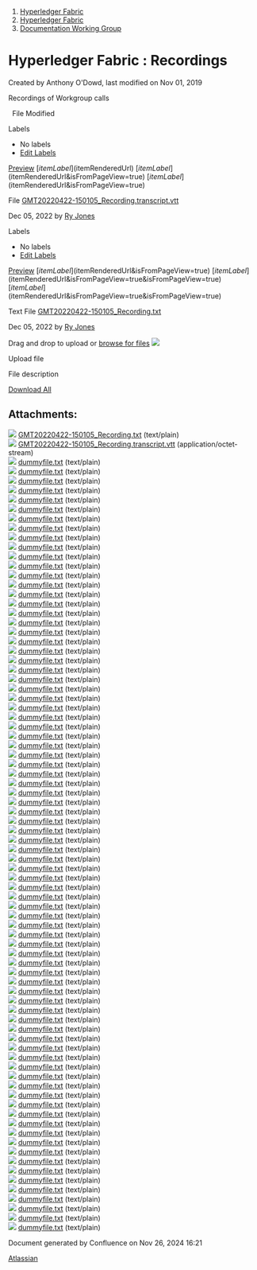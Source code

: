1. [Hyperledger Fabric](index.html)
2. [Hyperledger Fabric](Hyperledger-Fabric_22839309.html)
3. [Documentation Working Group](Documentation-Working-Group_22839782.html)

# Hyperledger Fabric : Recordings

Created by Anthony O'Dowd, last modified on Nov 01, 2019

Recordings of Workgroup calls

  File Modified

Labels

- No labels
- [Edit Labels](# "Edit Labels")

[Preview]() [$itemLabel]($itemRenderedUrl) [$itemLabel]($itemRenderedUrl&isFromPageView=true) [$itemLabel]($itemRenderedUrl&isFromPageView=true)

File [GMT20220422-150105\_Recording.transcript.vtt](attachments/22839745/22842887.vtt "Download")

Dec 05, 2022 by [Ry Jones](/wiki/people/557058:078cecfc-fb17-4d9a-8759-b5b74efa6850)

Labels

- No labels
- [Edit Labels](# "Edit Labels")

[Preview]() [$itemLabel]($itemRenderedUrl&isFromPageView=true) [$itemLabel]($itemRenderedUrl&isFromPageView=true&isFromPageView=true) [$itemLabel]($itemRenderedUrl&isFromPageView=true&isFromPageView=true)

Text File [GMT20220422-150105\_Recording.txt](attachments/22839745/22842888.txt "Download")

Dec 05, 2022 by [Ry Jones](/wiki/people/557058:078cecfc-fb17-4d9a-8759-b5b74efa6850)

Drag and drop to upload or [browse for files]() ![](images/icons/wait.gif)

Upload file

File description

[Download All](/wiki/download/all_attachments?pageId=22839745 "Download all the latest versions of attachments on this page as single zip file.")

## Attachments:

![](images/icons/bullet_blue.gif) [GMT20220422-150105\_Recording.txt](attachments/22839745/22842888.txt) (text/plain)  
![](images/icons/bullet_blue.gif) [GMT20220422-150105\_Recording.transcript.vtt](attachments/22839745/22842887.vtt) (application/octet-stream)  
![](images/icons/bullet_blue.gif) [dummyfile.txt](attachments/22839745/22841366.txt) (text/plain)  
![](images/icons/bullet_blue.gif) [dummyfile.txt](attachments/22839745/22841367.txt) (text/plain)  
![](images/icons/bullet_blue.gif) [dummyfile.txt](attachments/22839745/22841407.txt) (text/plain)  
![](images/icons/bullet_blue.gif) [dummyfile.txt](attachments/22839745/22841426.txt) (text/plain)  
![](images/icons/bullet_blue.gif) [dummyfile.txt](attachments/22839745/22841494.txt) (text/plain)  
![](images/icons/bullet_blue.gif) [dummyfile.txt](attachments/22839745/22841498.txt) (text/plain)  
![](images/icons/bullet_blue.gif) [dummyfile.txt](attachments/22839745/22841499.txt) (text/plain)  
![](images/icons/bullet_blue.gif) [dummyfile.txt](attachments/22839745/22841550.txt) (text/plain)  
![](images/icons/bullet_blue.gif) [dummyfile.txt](attachments/22839745/22841558.txt) (text/plain)  
![](images/icons/bullet_blue.gif) [dummyfile.txt](attachments/22839745/22841561.txt) (text/plain)  
![](images/icons/bullet_blue.gif) [dummyfile.txt](attachments/22839745/22841595.txt) (text/plain)  
![](images/icons/bullet_blue.gif) [dummyfile.txt](attachments/22839745/22841600.txt) (text/plain)  
![](images/icons/bullet_blue.gif) [dummyfile.txt](attachments/22839745/22841653.txt) (text/plain)  
![](images/icons/bullet_blue.gif) [dummyfile.txt](attachments/22839745/22841671.txt) (text/plain)  
![](images/icons/bullet_blue.gif) [dummyfile.txt](attachments/22839745/22841678.txt) (text/plain)  
![](images/icons/bullet_blue.gif) [dummyfile.txt](attachments/22839745/22841736.txt) (text/plain)  
![](images/icons/bullet_blue.gif) [dummyfile.txt](attachments/22839745/22841740.txt) (text/plain)  
![](images/icons/bullet_blue.gif) [dummyfile.txt](attachments/22839745/22841782.txt) (text/plain)  
![](images/icons/bullet_blue.gif) [dummyfile.txt](attachments/22839745/22841815.txt) (text/plain)  
![](images/icons/bullet_blue.gif) [dummyfile.txt](attachments/22839745/22841828.txt) (text/plain)  
![](images/icons/bullet_blue.gif) [dummyfile.txt](attachments/22839745/22841829.txt) (text/plain)  
![](images/icons/bullet_blue.gif) [dummyfile.txt](attachments/22839745/22841859.txt) (text/plain)  
![](images/icons/bullet_blue.gif) [dummyfile.txt](attachments/22839745/22841878.txt) (text/plain)  
![](images/icons/bullet_blue.gif) [dummyfile.txt](attachments/22839745/22841893.txt) (text/plain)  
![](images/icons/bullet_blue.gif) [dummyfile.txt](attachments/22839745/22841902.txt) (text/plain)  
![](images/icons/bullet_blue.gif) [dummyfile.txt](attachments/22839745/22841905.txt) (text/plain)  
![](images/icons/bullet_blue.gif) [dummyfile.txt](attachments/22839745/22841914.txt) (text/plain)  
![](images/icons/bullet_blue.gif) [dummyfile.txt](attachments/22839745/22839761.txt) (text/plain)  
![](images/icons/bullet_blue.gif) [dummyfile.txt](attachments/22839745/22841931.txt) (text/plain)  
![](images/icons/bullet_blue.gif) [dummyfile.txt](attachments/22839745/22841946.txt) (text/plain)  
![](images/icons/bullet_blue.gif) [dummyfile.txt](attachments/22839745/22841949.txt) (text/plain)  
![](images/icons/bullet_blue.gif) [dummyfile.txt](attachments/22839745/22841962.txt) (text/plain)  
![](images/icons/bullet_blue.gif) [dummyfile.txt](attachments/22839745/22842009.txt) (text/plain)  
![](images/icons/bullet_blue.gif) [dummyfile.txt](attachments/22839745/22842017.txt) (text/plain)  
![](images/icons/bullet_blue.gif) [dummyfile.txt](attachments/22839745/22842023.txt) (text/plain)  
![](images/icons/bullet_blue.gif) [dummyfile.txt](attachments/22839745/22842026.txt) (text/plain)  
![](images/icons/bullet_blue.gif) [dummyfile.txt](attachments/22839745/22842045.txt) (text/plain)  
![](images/icons/bullet_blue.gif) [dummyfile.txt](attachments/22839745/22842052.txt) (text/plain)  
![](images/icons/bullet_blue.gif) [dummyfile.txt](attachments/22839745/22842058.txt) (text/plain)  
![](images/icons/bullet_blue.gif) [dummyfile.txt](attachments/22839745/22842062.txt) (text/plain)  
![](images/icons/bullet_blue.gif) [dummyfile.txt](attachments/22839745/22842077.txt) (text/plain)  
![](images/icons/bullet_blue.gif) [dummyfile.txt](attachments/22839745/22842088.txt) (text/plain)  
![](images/icons/bullet_blue.gif) [dummyfile.txt](attachments/22839745/22842097.txt) (text/plain)  
![](images/icons/bullet_blue.gif) [dummyfile.txt](attachments/22839745/22842103.txt) (text/plain)  
![](images/icons/bullet_blue.gif) [dummyfile.txt](attachments/22839745/22842114.txt) (text/plain)  
![](images/icons/bullet_blue.gif) [dummyfile.txt](attachments/22839745/22842126.txt) (text/plain)  
![](images/icons/bullet_blue.gif) [dummyfile.txt](attachments/22839745/22842127.txt) (text/plain)  
![](images/icons/bullet_blue.gif) [dummyfile.txt](attachments/22839745/22842135.txt) (text/plain)  
![](images/icons/bullet_blue.gif) [dummyfile.txt](attachments/22839745/22842159.txt) (text/plain)  
![](images/icons/bullet_blue.gif) [dummyfile.txt](attachments/22839745/22842162.txt) (text/plain)  
![](images/icons/bullet_blue.gif) [dummyfile.txt](attachments/22839745/22842168.txt) (text/plain)  
![](images/icons/bullet_blue.gif) [dummyfile.txt](attachments/22839745/22842193.txt) (text/plain)  
![](images/icons/bullet_blue.gif) [dummyfile.txt](attachments/22839745/22842209.txt) (text/plain)  
![](images/icons/bullet_blue.gif) [dummyfile.txt](attachments/22839745/22842214.txt) (text/plain)  
![](images/icons/bullet_blue.gif) [dummyfile.txt](attachments/22839745/22842237.txt) (text/plain)  
![](images/icons/bullet_blue.gif) [dummyfile.txt](attachments/22839745/22842249.txt) (text/plain)  
![](images/icons/bullet_blue.gif) [dummyfile.txt](attachments/22839745/22842250.txt) (text/plain)  
![](images/icons/bullet_blue.gif) [dummyfile.txt](attachments/22839745/22842262.txt) (text/plain)  
![](images/icons/bullet_blue.gif) [dummyfile.txt](attachments/22839745/22842292.txt) (text/plain)  
![](images/icons/bullet_blue.gif) [dummyfile.txt](attachments/22839745/22842300.txt) (text/plain)  
![](images/icons/bullet_blue.gif) [dummyfile.txt](attachments/22839745/22842334.txt) (text/plain)  
![](images/icons/bullet_blue.gif) [dummyfile.txt](attachments/22839745/22842346.txt) (text/plain)  
![](images/icons/bullet_blue.gif) [dummyfile.txt](attachments/22839745/22842373.txt) (text/plain)  
![](images/icons/bullet_blue.gif) [dummyfile.txt](attachments/22839745/22842385.txt) (text/plain)  
![](images/icons/bullet_blue.gif) [dummyfile.txt](attachments/22839745/22842413.txt) (text/plain)  
![](images/icons/bullet_blue.gif) [dummyfile.txt](attachments/22839745/22842440.txt) (text/plain)  
![](images/icons/bullet_blue.gif) [dummyfile.txt](attachments/22839745/22842451.txt) (text/plain)  
![](images/icons/bullet_blue.gif) [dummyfile.txt](attachments/22839745/22842466.txt) (text/plain)  
![](images/icons/bullet_blue.gif) [dummyfile.txt](attachments/22839745/22842489.txt) (text/plain)  
![](images/icons/bullet_blue.gif) [dummyfile.txt](attachments/22839745/22842525.txt) (text/plain)  
![](images/icons/bullet_blue.gif) [dummyfile.txt](attachments/22839745/22842569.txt) (text/plain)  
![](images/icons/bullet_blue.gif) [dummyfile.txt](attachments/22839745/22842584.txt) (text/plain)  
![](images/icons/bullet_blue.gif) [dummyfile.txt](attachments/22839745/22842613.txt) (text/plain)  
![](images/icons/bullet_blue.gif) [dummyfile.txt](attachments/22839745/22842637.txt) (text/plain)  
![](images/icons/bullet_blue.gif) [dummyfile.txt](attachments/22839745/22842650.txt) (text/plain)  
![](images/icons/bullet_blue.gif) [dummyfile.txt](attachments/22839745/22842659.txt) (text/plain)  
![](images/icons/bullet_blue.gif) [dummyfile.txt](attachments/22839745/22842676.txt) (text/plain)  
![](images/icons/bullet_blue.gif) [dummyfile.txt](attachments/22839745/22842698.txt) (text/plain)  
![](images/icons/bullet_blue.gif) [dummyfile.txt](attachments/22839745/22842782.txt) (text/plain)  
![](images/icons/bullet_blue.gif) [dummyfile.txt](attachments/22839745/22842801.txt) (text/plain)  
![](images/icons/bullet_blue.gif) [dummyfile.txt](attachments/22839745/22842823.txt) (text/plain)  
![](images/icons/bullet_blue.gif) [dummyfile.txt](attachments/22839745/22842886.txt) (text/plain)

Document generated by Confluence on Nov 26, 2024 16:21

[Atlassian](http://www.atlassian.com/)
